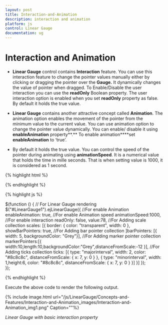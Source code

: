 ```yaml
---
layout: post
title: Interaction-and-Animation
description: interaction and animation
platform: js
control: Linear Gauge
documentation: ug
---
```


# Interaction and Animation

* **Linear Gauge** control contains **Interaction** feature. You can use this interaction feature to change the pointer values manually either by clicking or dragging the pointer over the **Gauge.** It dynamically changes the value of pointer when dragged. To Enable/Disable the user interaction you can use the **readOnly** Boolean property. The user interaction option is enabled when you set **readOnly** property as false. By default it holds the true value.

* **Linear Gauge** contains another attractive concept called **Animation**. The animation option enables the movement of the pointer from the minimum value to the current value. You can use animation option to change the pointer value dynamically. You can enable/ disable it using **enableAnimation** property**.** To enable animation****set **enableAnimation** to ‘true’. 

* By default it holds the true value. You can control the speed of the pointer during animating using **animationSpeed**. It is a numerical value that holds the time in mille seconds. That is when setting value is 1000, it is considered as 1 second.


{% highlight html %}

<div id="LinearGauge1"></div>

{% endhighlight %}

{% highlight js %}

$(function () {
        // For Linear Gauge rendering
        $("#LinearGauge1").ejLinearGauge({
            //For enable Animation
        enableAnimation: true,
            //For enable Animation speed
        animationSpeed:1000,
            //For enable interaction
        readOnly: false,
            value:78,
            //For Adding scale collection
            scales: [{
                border: { color: "transparent", width: 0 },
                showBarPointers: true,
                //For Adding bar pointer collection
 ]barPointers: [{ width: 5, backgroundColor: "Grey"}],
        //For Adding marker pointer collection
        markerPointers:[{
            width:10,length:10,backgroundColor:"Grey",distanceFromScale:-12
        }],
        //For Adding ticks collection
        ticks: [{ type: "majorinterval", width: 2, 
            color: "#8c8c8c", distanceFromScale: { x: 7, y: 0 } },
        { type: "minorinterval", width: 1,height:6, 
            color: "#8c8c8c", distanceFromScale: { x: 7, y: 0 } }]
    }]
    });       
    });


{% endhighlight %}



Execute the above code to render the following output.

{% include image.html url="/js/LinearGauge/Concepts-and-Features/Interaction-and-Animation_images/Interaction-and-Animation_img1.png" Caption=""%}

_Linear Gauge with basic interaction property_

